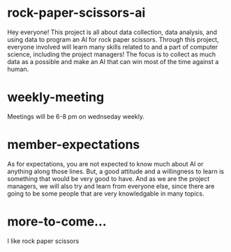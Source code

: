 # rock-paper-scissors-ai
Hey everyone! This project is all about data collection, data analysis, and using data to program an AI for rock paper scissors. Through this project, everyone involved will learn many skills related to and a part of computer science, including the project managers! The focus is to collect as much data as a possible and make an AI that can win most of the time against a human.

# weekly-meeting
Meetings will be 6-8 pm on wednseday weekly.

# member-expectations
As for expectations, you are not expected to know much about AI or anything along those lines. But, a good attitude and a willingness to learn is something that would be very good to have. And as we are the project managers, we will also try and learn from everyone else, since there are going to be some people that are very knowledgable in many topics.

# more-to-come...

I like rock paper scissors